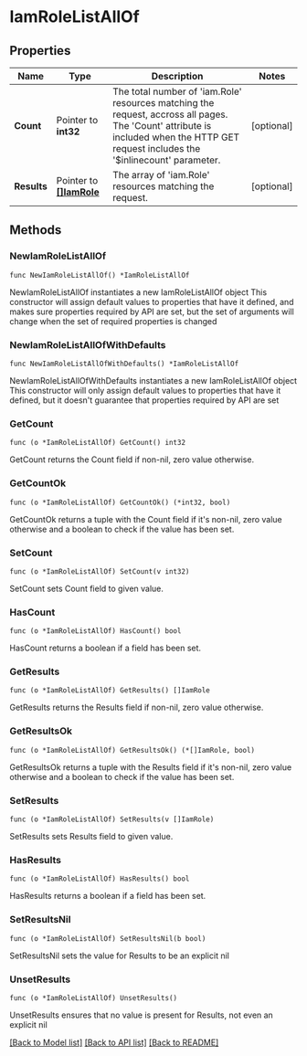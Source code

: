 # IamRoleListAllOf

## Properties

Name | Type | Description | Notes
------------ | ------------- | ------------- | -------------
**Count** | Pointer to **int32** | The total number of &#39;iam.Role&#39; resources matching the request, accross all pages. The &#39;Count&#39; attribute is included when the HTTP GET request includes the &#39;$inlinecount&#39; parameter. | [optional] 
**Results** | Pointer to [**[]IamRole**](iam.Role.md) | The array of &#39;iam.Role&#39; resources matching the request. | [optional] 

## Methods

### NewIamRoleListAllOf

`func NewIamRoleListAllOf() *IamRoleListAllOf`

NewIamRoleListAllOf instantiates a new IamRoleListAllOf object
This constructor will assign default values to properties that have it defined,
and makes sure properties required by API are set, but the set of arguments
will change when the set of required properties is changed

### NewIamRoleListAllOfWithDefaults

`func NewIamRoleListAllOfWithDefaults() *IamRoleListAllOf`

NewIamRoleListAllOfWithDefaults instantiates a new IamRoleListAllOf object
This constructor will only assign default values to properties that have it defined,
but it doesn't guarantee that properties required by API are set

### GetCount

`func (o *IamRoleListAllOf) GetCount() int32`

GetCount returns the Count field if non-nil, zero value otherwise.

### GetCountOk

`func (o *IamRoleListAllOf) GetCountOk() (*int32, bool)`

GetCountOk returns a tuple with the Count field if it's non-nil, zero value otherwise
and a boolean to check if the value has been set.

### SetCount

`func (o *IamRoleListAllOf) SetCount(v int32)`

SetCount sets Count field to given value.

### HasCount

`func (o *IamRoleListAllOf) HasCount() bool`

HasCount returns a boolean if a field has been set.

### GetResults

`func (o *IamRoleListAllOf) GetResults() []IamRole`

GetResults returns the Results field if non-nil, zero value otherwise.

### GetResultsOk

`func (o *IamRoleListAllOf) GetResultsOk() (*[]IamRole, bool)`

GetResultsOk returns a tuple with the Results field if it's non-nil, zero value otherwise
and a boolean to check if the value has been set.

### SetResults

`func (o *IamRoleListAllOf) SetResults(v []IamRole)`

SetResults sets Results field to given value.

### HasResults

`func (o *IamRoleListAllOf) HasResults() bool`

HasResults returns a boolean if a field has been set.

### SetResultsNil

`func (o *IamRoleListAllOf) SetResultsNil(b bool)`

 SetResultsNil sets the value for Results to be an explicit nil

### UnsetResults
`func (o *IamRoleListAllOf) UnsetResults()`

UnsetResults ensures that no value is present for Results, not even an explicit nil

[[Back to Model list]](../README.md#documentation-for-models) [[Back to API list]](../README.md#documentation-for-api-endpoints) [[Back to README]](../README.md)


